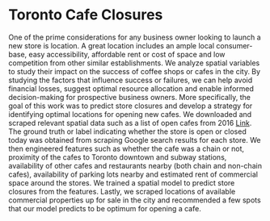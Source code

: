# Toronto Cafe Closures


One of the prime considerations for any business owner looking to launch a new store is location. A great location includes an ample local consumer-base, easy accessibility, affordable rent or cost of space and low competition from other similar establishments. We analyze spatial variables to study their impact on the success of coffee shops or cafes in the city. By studying the factors that influence success or failures, we can help avoid financial losses, suggest optimal resource allocation and enable informed decision-making for prospective business owners. More specifically, the goal of this work was to predict store closures and develop a strategy for identifying optimal locations for opening new cafes. We downloaded and scraped relevant spatial data such as a list of open cafes from 2016 [Link](https://www.kaggle.com/datasets/kevinbi/toronto-restaurants). The ground truth or label indicating whether the store is open or closed today was obtained from scraping Google search results for each store. We then engineered features such as whether the cafe was a chain or not, proximity of the cafes to Toronto downtown and subway stations, availability of other cafes and restaurants nearby (both chain and non-chain cafes), availability of parking lots nearby and estimated rent of commercial space around the stores. We trained a spatial model to predict store closures from the features. Lastly, we scraped locations of available commercial properties up for sale in the city and recommended a few spots that our model predicts to be optimum for opening a cafe. 
